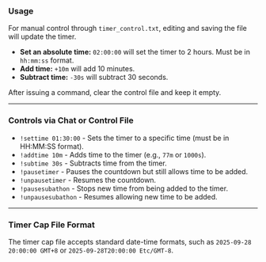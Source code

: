 ### Usage

For manual control through `timer_control.txt`, editing and saving the file will update the timer.

*   **Set an absolute time:** `02:00:00` will set the timer to 2 hours. Must be in `hh:mm:ss` format.
*   **Add time:** `+10m` will add 10 minutes.
*   **Subtract time:** `-30s` will subtract 30 seconds.

After issuing a command, clear the control file and keep it empty.

---

### Controls via Chat or Control File

*   `!settime 01:30:00` - Sets the timer to a specific time (must be in HH:MM:SS format).
*   `!addtime 10m` - Adds time to the timer (e.g., `77m` or `1000s`).
*   `!subtime 30s` - Subtracts time from the timer.
*   `!pausetimer` - Pauses the countdown but still allows time to be added.
*   `!unpausetimer` - Resumes the countdown.
*   `!pausesubathon` - Stops new time from being added to the timer.
*   `!unpausesubathon` - Resumes allowing new time to be added.

---

### Timer Cap File Format

The timer cap file accepts standard date-time formats, such as `2025-09-28 20:00:00 GMT+8` or `2025-09-28T20:00:00 Etc/GMT-8`.

